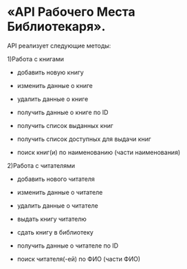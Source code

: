 # «API Рабочего Места Библиотекаря».

API реализует следующие методы:

1)Работа с книгами
 - добавить новую книгу
 - изменить данные о книге
 - удалить данные о книге

 - получить данные о книге по ID
 - получить список выданных книг
 - получить список доступных для выдачи книг
 - поиск книг(и) по наименованию (части наименования)

2)Работа с читателями
 - добавить нового читателя
 - изменить данные о читателе
 - удалить данные о читателе

 - выдать книгу читателю
 - сдать книгу в библиотеку

 - получить данные о читателе по ID 
 - поиск читателя(-ей) по ФИО (части ФИО)
